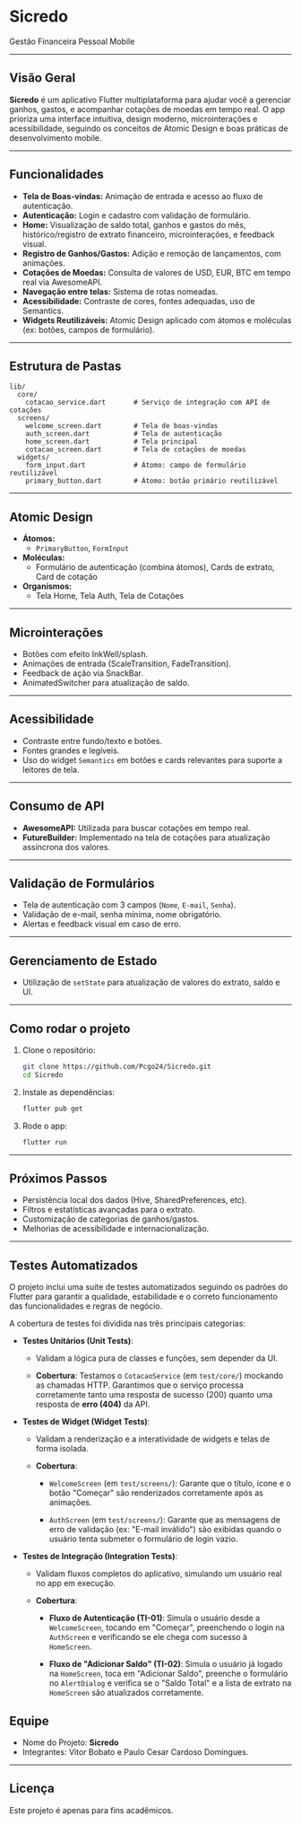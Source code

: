 # Sicredo

Gestão Financeira Pessoal Mobile

---

## Visão Geral

**Sicredo** é um aplicativo Flutter multiplataforma para ajudar você a gerenciar ganhos, gastos, e acompanhar cotações de moedas em tempo real. O app prioriza uma interface intuitiva, design moderno, microinterações e acessibilidade, seguindo os conceitos de Atomic Design e boas práticas de desenvolvimento mobile.

---

## Funcionalidades

- **Tela de Boas-vindas:** Animação de entrada e acesso ao fluxo de autenticação.
- **Autenticação:** Login e cadastro com validação de formulário.
- **Home:** Visualização de saldo total, ganhos e gastos do mês, histórico/registro de extrato financeiro, microinterações, e feedback visual.
- **Registro de Ganhos/Gastos:** Adição e remoção de lançamentos, com animações.
- **Cotações de Moedas:** Consulta de valores de USD, EUR, BTC em tempo real via AwesomeAPI.
- **Navegação entre telas:** Sistema de rotas nomeadas.
- **Acessibilidade:** Contraste de cores, fontes adequadas, uso de Semantics.
- **Widgets Reutilizáveis:** Atomic Design aplicado com átomos e moléculas (ex: botões, campos de formulário).

---

## Estrutura de Pastas

```
lib/
  core/
    cotacao_service.dart       # Serviço de integração com API de cotações
  screens/
    welcome_screen.dart        # Tela de boas-vindas
    auth_screen.dart           # Tela de autenticação
    home_screen.dart           # Tela principal
    cotacao_screen.dart        # Tela de cotações de moedas
  widgets/
    form_input.dart            # Átomo: campo de formulário reutilizável
    primary_button.dart        # Átomo: botão primário reutilizável
```

---

## Atomic Design

- **Átomos:**  
  - `PrimaryButton`, `FormInput`
- **Moléculas:**  
  - Formulário de autenticação (combina átomos), Cards de extrato, Card de cotação
- **Organismos:**  
  - Tela Home, Tela Auth, Tela de Cotações

---

## Microinterações

- Botões com efeito InkWell/splash.
- Animações de entrada (ScaleTransition, FadeTransition).
- Feedback de ação via SnackBar.
- AnimatedSwitcher para atualização de saldo.

---

## Acessibilidade

- Contraste entre fundo/texto e botões.
- Fontes grandes e legíveis.
- Uso do widget `Semantics` em botões e cards relevantes para suporte a leitores de tela.

---

## Consumo de API

- **AwesomeAPI:** Utilizada para buscar cotações em tempo real.
- **FutureBuilder:** Implementado na tela de cotações para atualização assíncrona dos valores.

---

## Validação de Formulários

- Tela de autenticação com 3 campos (`Nome`, `E-mail`, `Senha`).
- Validação de e-mail, senha mínima, nome obrigatório.
- Alertas e feedback visual em caso de erro.

---

## Gerenciamento de Estado

- Utilização de `setState` para atualização de valores do extrato, saldo e UI.

---

## Como rodar o projeto

1. Clone o repositório:
    ```sh
    git clone https://github.com/Pcgo24/Sicredo.git
    cd Sicredo
    ```
2. Instale as dependências:
    ```sh
    flutter pub get
    ```
3. Rode o app:
    ```sh
    flutter run
    ```

---



## Próximos Passos

- Persistência local dos dados (Hive, SharedPreferences, etc).
- Filtros e estatísticas avançadas para o extrato.
- Customização de categorias de ganhos/gastos.
- Melhorias de acessibilidade e internacionalização.

---
## Testes Automatizados
O projeto inclui uma suíte de testes automatizados seguindo os padrões do Flutter para garantir a qualidade, estabilidade e o correto funcionamento das funcionalidades e regras de negócio.

A cobertura de testes foi dividida nas três principais categorias:

- **Testes Unitários (Unit Tests)**:

  - Validam a lógica pura de classes e funções, sem depender da UI.

  - **Cobertura**: Testamos o `CotacaoService` (em `test/core/`) mockando as chamadas HTTP. Garantimos que o serviço processa corretamente tanto uma resposta de sucesso (200) quanto uma resposta de **erro (404)** da API.

- **Testes de Widget (Widget Tests)**:

  - Validam a renderização e a interatividade de widgets e telas de forma isolada.

  - **Cobertura**:

    - `WelcomeScreen` (em `test/screens/`): Garante que o título, ícone e o botão "Começar" são renderizados corretamente após as animações.

    - `AuthScreen` (em `test/screens/`): Garante que as mensagens de erro de validação (ex: "E-mail inválido") são exibidas quando o usuário tenta submeter o formulário de login vazio.

- **Testes de Integração (Integration Tests)**:

  - Validam fluxos completos do aplicativo, simulando um usuário real no app em execução.

  - **Cobertura**:

    - **Fluxo de Autenticação (TI-01)**: Simula o usuário desde a `WelcomeScreen`, tocando em "Começar", preenchendo o login na `AuthScreen` e verificando se ele chega com sucesso à `HomeScreen`.

    - **Fluxo de "Adicionar Saldo" (TI-02)**: Simula o usuário já logado na `HomeScreen`, toca em "Adicionar Saldo", preenche o formulário no `AlertDialog` e verifica se o "Saldo Total" e a lista de extrato na `HomeScreen` são atualizados corretamente.

## Equipe

- Nome do Projeto: **Sicredo**
- Integrantes: Vitor Bobato e Paulo Cesar Cardoso Domingues.

---

## Licença

Este projeto é apenas para fins acadêmicos.
